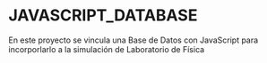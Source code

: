# JAVASCRIPT_DATABASE
En este proyecto se vincula una Base de Datos con JavaScript para incorporlarlo a la simulación de Laboratorio de Física

